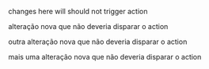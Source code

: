 changes here will should not trigger action

alteração nova que não deveria disparar o action

outra alteração nova que não deveria disparar o action

mais uma alteração nova que não deveria disparar o action
